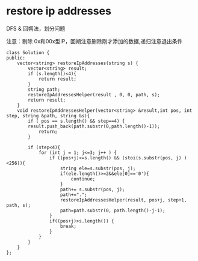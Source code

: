 # restore ip addresses


DFS & 回朔法，划分问题

注意：剔除 0x和00x型IP，回朔注意删除刚才添加的数据,递归注意退出条件


	class Solution {
	public:
	    vector<string> restoreIpAddresses(string s) {
	        vector<string> result;
	        if (s.length()<4){
	            return result;
	        }
	        string path;
	        restoreIpAddressesHelper(result , 0, 0, path, s);
	        return result;
	    }
	    void restoreIpAddressesHelper(vector<string> &result,int pos, int step, string &path, string &s){
	        if ( pos == s.length() && step==4) {
	        result.push_back(path.substr(0,path.length()-1));
	            return;
	        }

	        if (step<4){
	            for (int j = 1; j<=3; j++ ) {
	                if ((pos+j)<=s.length() && (stoi(s.substr(pos, j) )<256)){
	                    string ele=s.substr(pos, j);
	                    if(ele.length()>=2&&ele[0]=='0'){
	                        continue;
	                    }
	                    path+= s.substr(pos, j);
	                    path+=".";
	                    restoreIpAddressesHelper(result, pos+j, step+1, path, s);
	                    path=path.substr(0, path.length()-j-1);
	                }
	                if((pos+j)>s.length()) {
	                    break;
	                }
	            }
	        }
	    }
	};

